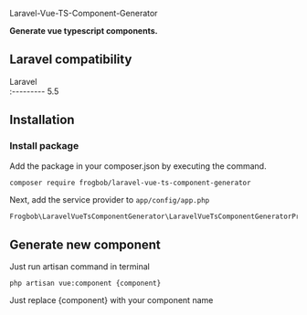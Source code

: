 Laravel-Vue-TS-Component-Generator

**Generate vue typescript components.**


## Laravel compatibility

 Laravel  
:---------
 5.5    



## Installation

### Install package

Add the package in your composer.json by executing the command.

```bash
composer require frogbob/laravel-vue-ts-component-generator
```

Next, add the service provider to `app/config/app.php`

```
Frogbob\LaravelVueTsComponentGenerator\LaravelVueTsComponentGeneratorProvider::class,
```


## Generate new component

Just run artisan command in terminal

`php artisan vue:component {component}` 

Just replace {component} with your component name
